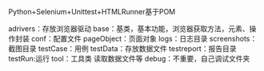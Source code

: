Python+Selenium+Unittest+HTMLRunner基于POM

adrivers：存放浏览器驱动
base：基类，基本功能，浏览器获取方法，元素、操作封装
conf：配置文件
pageObject：页面对象
logs：日志目录
screenshots：截图目录
testCase：用例
testData：存放数据文件
testreport：报告目录
testRun:运行
tool：工具类 读取数据文件等
debug：不重要，自己调试文件夹

